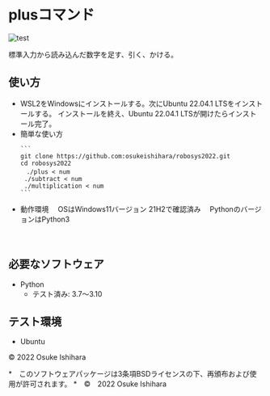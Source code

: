 # plusコマンド
![test](https://github.com/osukeishihara/robosys2022/actions/workflows/test.yml/badge.svg)

標準入力から読み込んだ数字を足す、引く、かける。

## 使い方
* WSL2をWindowsにインストールする。次にUbuntu 22.04.1 LTSをインストールする。
  インストールを終え、Ubuntu 22.04.1 LTSが開けたらインストール完了。
* 簡単な使い方
   ````
   ```
   git clone https://github.com:osukeishihara/robosys2022.git
   cd robosys2022
  　./plus < num
    ./subtract < num
    ./multiplication < num 
   ```
   ````
* 動作環境
　OSはWindows11バージョン 21H2で確認済み
　PythonのバージョンはPython3

　


## 必要なソフトウェア
* Python
  * テスト済み: 3.7～3.10

## テスト環境
* Ubuntu

© 2022 Osuke Ishihara


















*　このソフトウェアパッケージは3条項BSDライセンスの下、再頒布および使用が許可されます。
*　©　2022 Osuke Ishihara
